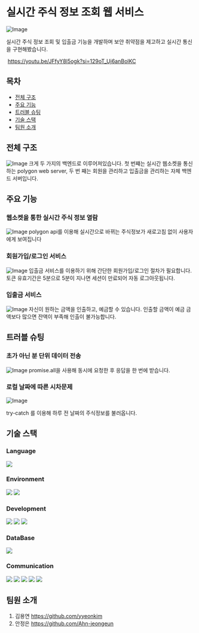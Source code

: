 # 실시간 주식 정보 조회 웹 서비스

![Image](https://github.com/user-attachments/assets/a0fc6a0e-23ca-4796-91d1-d292dbffef02)

실시간 주식 정보 조회 및 입출금 기능을 개발하며 보얀 취약점을 제고하고 실시간 통신을 구현해봤습니다.

 https://youtu.be/JFfyY8l5ogk?si=129oT_Uj6anBolKC



 
## 목차

- [전체 구조](#전체-구조)
- [주요 기능](#주요-기능)
- [트러블 슈팅](#트러블-슈팅)
- [기술 스택](#기술-스택)
- [팀원 소개](#팀원-소개)




## 전체 구조
![Image](https://github.com/user-attachments/assets/6fdb36b4-0f68-460c-aa30-c00d4187d985)
크게 두 가지의 백엔드로 이루어져있습니다. 
첫 번쨰는 실시간 웹소켓을 통신하는 polygon web server, 두 번 째는 회원을 관리하고 입출금을 관리하는 자체 백엔드 서버입니다.




## 주요 기능

### 웹소켓을 통한 실시간 주식 정보 열람
![Image](https://github.com/user-attachments/assets/8b31fac3-1371-42b5-b213-40850bb553ac)
polygon api를 이용해 실시간으로 바뀌는 주식정보가 새로고침 없이 사용자에게 보여집니다

### 회원가입/로그인 서비스
![Image](https://github.com/user-attachments/assets/4a480cf1-7c15-4a6c-a6a0-05e9ca2d4949)
입출금 서비스를 이용하기 위해 간단한 회원가입/로그인 절차가 필요합니다.
토큰 유효기간은 5분으로 5분이 지나면 세션이 만료되어 자동 로그아웃됩니다.

### 입출금 서비스
![Image](https://github.com/user-attachments/assets/c2e58785-e792-468b-9bf3-51bc037a5562)
자신이 원하는 금액을 인출하고, 예금할 수 있습니다. 
인출할 금액이 예금 금액보다 많으면 잔액이 부족해 인출이 불가능합니다. 




## 트러블 슈팅

### 초가 아닌 분 단위 데이터 전송
![Image](https://github.com/user-attachments/assets/e2ed7f4e-9780-448b-88ad-73b2ff9fe0f5)
promise.all을 사용해 동시에 요청한 후 응답을 한 번에 받습니다.

### 로컬 날짜에 따른 시차문제
![Image](https://github.com/user-attachments/assets/26e6cd12-8a61-4622-a9a5-2edd19d8d740)

try-catch 를 이용해 하루 전 날짜의 주식정보를 불러옵니다.




## 기술 스택

### Language
<img src="https://img.shields.io/badge/java-007396?style=for-the-badge&logo=java&logoColor=white"> 

### Environment
<img src="https://img.shields.io/badge/spring-6DB33F?style=for-the-badge&logo=spring&logoColor=white"> <img src="https://img.shields.io/badge/visual studio code-2F80ED?style=for-the-badge&logo=visual-studio-code&logoColor=white">
  
### Development
<img src="https://img.shields.io/badge/html5-E34F26?style=for-the-badge&logo=html5&logoColor=white"> <img src="https://img.shields.io/badge/css-1572B6?style=for-the-badge&logo=css3&logoColor=white"> <img src="https://img.shields.io/badge/javascript-F7DF1E?style=for-the-badge&logo=javascript&logoColor=black"> 
  
### DataBase
<img src="https://img.shields.io/badge/mysql-4479A1?style=for-the-badge&logo=mysql&logoColor=white"> 

### Communication
<img src="https://img.shields.io/badge/slack-4A154B?style=for-the-badge&logo=slack&logoColor=white"> <img src="https://img.shields.io/badge/notion-000000?style=for-the-badge&logo=notion&logoColor=white"> <img src="https://img.shields.io/badge/github-181717?style=for-the-badge&logo=github&logoColor=white"> <img src="https://img.shields.io/badge/git-F05032?style=for-the-badge&logo=git&logoColor=white"> <img src="https://img.shields.io/badge/googlemeet-00897B?style=for-the-badge&logo=googlemeet&logoColor=white">




## 팀원 소개

1. 김용연 https://github.com/yyeonkim
2. 안정은 https://github.com/Ahn-jeongeun
